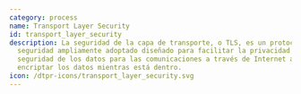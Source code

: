 ```yaml
---
category: process
name: Transport Layer Security
id: transport_layer_security
description: La seguridad de la capa de transporte, o TLS, es un protocolo de
  seguridad ampliamente adoptado diseñado para facilitar la privacidad y la
  seguridad de los datos para las comunicaciones a través de Internet al
  encriptar los datos mientras está dentro.
icon: /dtpr-icons/transport_layer_security.svg
---
```

